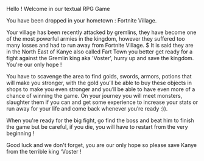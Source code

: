 Hello ! Welcome in our textual RPG Game


You have been dropped in your hometown : Fortnite Village. 

Your village has been recently attacked by gremlins, they have become one of the most powerful armies in the kingdom, however they suffered too many losses and had to run away from Fortnite Village.
$
It is said they are in the North East of Kanye also called Fart Town you better get ready for a fight against the Gremlin king aka 'Voster', hurry up and save the kingdom. You're our only hope !

You have to scavenge the area to find golds, swords, armors, potions that will make you stronger, with the gold you’ll be able to buy these objects in shops to make you even stronger and you’ll be able to have even more of a chance of winning the game. On your journey you will meet monsters, slaughter them if you can and get some experience to increase your stats or run away for your life and come back whenever you’re ready :)).

When you're ready for the big fight, go find the boss and beat him to finish the game but be careful, if you die, you will have to restart from the very beginning !

Good luck and we don't forget, you are our only hope so please save Kanye from the terrible king ‘Voster !